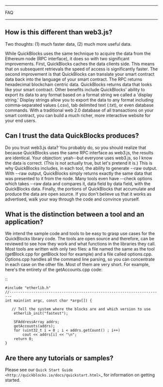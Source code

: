 *****
FAQ
*****

How is this different than web3.js?
------------------------------------

Two thoughts: (1) much faster data, (2) much more useful data.

While QuickBlocks uses the same technique to acquire the data from the Ethereum node (RPC interface), it does so with two significant improvements. First, QuickBlocks caches the data clients side. This means that on subsequent retrievals the speed of access is significantly faster. The second improvement is that QuickBlocks can translate your smart contract data back into the language of your smart contract. The RPC returns hexadecimal blockchain centric data. QuickBlocks returns data that looks like your smart contract. Other benefits include QuickBlocks' ability to export its data to any format based on a format string we called a 'display string.' Display strings allow you to export the data to any format including comma-separated values (.csv), tab delimited text (.txt), or even database commands. With a traditional web 2.0 database of all transactions on your smart contract, you can build a much richer, more interactive website for your end users.

Can I trust the data QuickBlocks produces?
------------------------------------------

Do you trust web3.js data? You probably do, so you should realize that because QuickBlocks uses the same RPC interface as web3.js, the results are identical. Your objection: yeah--but everyone uses web3.js, so I know the data is correct. (This is not actually true, but let's pretend it is.) This is why QuickBlocks includes, in each tool, the ability to generate --raw output. With --raw output, QuickBlocks simply returns exactly the same data that was presented to it from the node. Many tools even have --check options which takes --raw data and compares it, data field by data field, with the QuickBlocks data. Finally, the portions of QuickBlocks that accumulate and produce the data are open source. If you don't believe us that it works as advertised, walk your way through the code and convince yourself.

What is the distinction between a tool and an application?
----------------------------------------------------------

We intend the sample code and tools to be easy to grasp use cases for the QuickBlocks library code. The tools are open source and therefore, can be reviewed to see how they work and what functions in the libraries they call. Most tools are written with only two files: a file named the same as the tool (getBlock.cpp for getBlock tool for example) and a file called options.cpp. Options.cpp handles all the command line parsing, so you can concentrate in each case on the other file. Most of them are very short. For example, here's the entirety of the getAccounts.cpp code:

::

    #include "etherlib.h"
    //-----------------------------------------------------------------------
    int main(int argc, const char *argv[]) {

       // Tell the system where the blocks are and which version to use
        etherlib_init("fastest");

        SFAddressArray addrs;
        getAccounts(addrs);
        for (uint32_t i = 0 ; i < addrs.getCount() ; i++)
            cout << addrs[i] << "\n";
        return 0;
    }


Are there any tutorials or samples?
------------------------------------

Please see our `Quick Start Guide <http://quickblocks.io/docs/quickstart.html>`_ for information on getting started.
